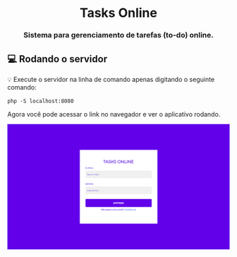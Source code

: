 <h1 align="center">
  Tasks Online 
</h1>

<h3 align="center">
    Sistema para gerenciamento de tarefas (to-do) online.
</h3>

## :computer: Rodando o servidor

:bulb: Execute o servidor na linha de comando apenas digitando o seguinte comando:

```
php -S localhost:8080
```

Agora você pode acessar o link no navegador e ver o aplicativo rodando.

<img src="images/login.png">
